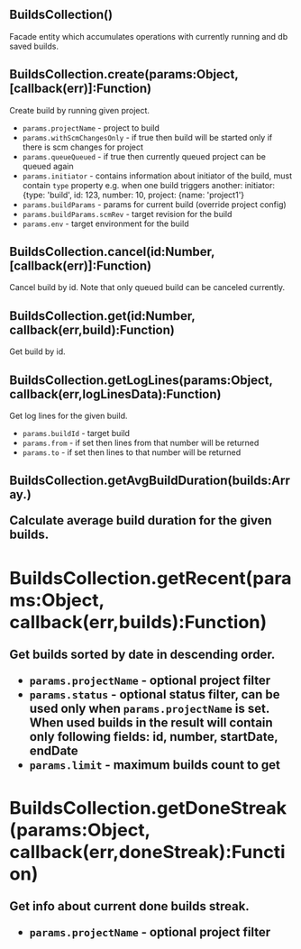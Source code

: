 
## BuildsCollection()

  Facade entity which accumulates operations with currently running and
  db saved builds.

## BuildsCollection.create(params:Object, [callback(err)]:Function)

  Create build by running given project.
  - `params.projectName` - project to build
  - `params.withScmChangesOnly` - if true then build will be started only if
  there is scm changes for project
  - `params.queueQueued` - if true then currently queued project can be queued
  again
  - `params.initiator` - contains information about initiator of the build,
  must contain `type` property e.g. when one build triggers another:
  initiator: {type: 'build', id: 123, number: 10, project: {name: 'project1'}
  - `params.buildParams` - params for current build (override project config)
  - `params.buildParams.scmRev` - target revision for the build
  - `params.env` - target environment for the build

## BuildsCollection.cancel(id:Number, [callback(err)]:Function)

  Cancel build by id.
  Note that only queued build can be canceled currently.

## BuildsCollection.get(id:Number, callback(err,build):Function)

  Get build by id.

## BuildsCollection.getLogLines(params:Object, callback(err,logLinesData):Function)

  Get log lines for the given build.
  - `params.buildId` - target build
  - `params.from` - if set then lines from that number will be returned
  - `params.to` - if set then lines to that number will be returned

## BuildsCollection.getAvgBuildDuration(builds:Array.<Object>)

  Calculate average build duration for the given builds.

## BuildsCollection.getRecent(params:Object, callback(err,builds):Function)

  Get builds sorted by date in descending order.
  - `params.projectName` - optional project filter
  - `params.status` - optional status filter, can be used only when
  `params.projectName` is set. When used builds in the result will contain
  only following fields: id, number, startDate, endDate
  - `params.limit` - maximum builds count to get

## BuildsCollection.getDoneStreak(params:Object, callback(err,doneStreak):Function)

  Get info about current done builds streak.
  - `params.projectName` - optional project filter
